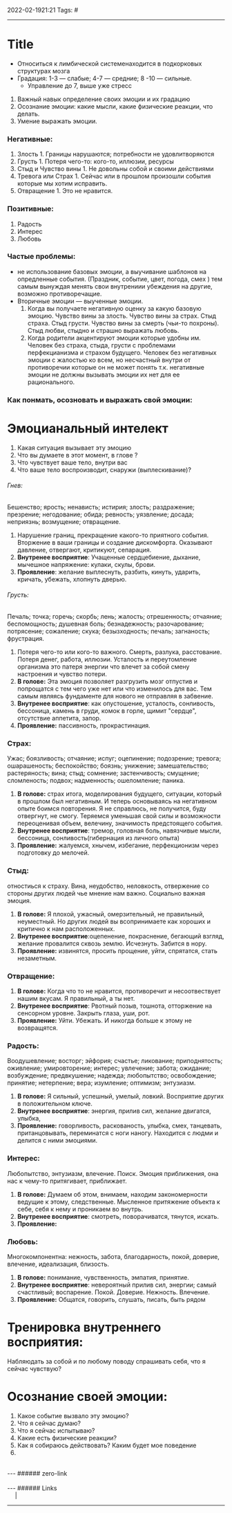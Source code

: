 2022-02-1921:21
Tags: #

---
# Title
- Относиться к лимбической системенаходится в подкорковых структурах мозга
- Градация: 1-3 — слабые; 4-7 — средние; 8 -10 —  сильные.
	- Управление до 7, выше уже стресс
1. Важный навык определение своих эмоции и их градацию
2. Осознание эмоции: какие мысли, какие физические реакции, что делать.
3. Умение выражать эмоции. 
### Негативные:
1.    Злость
	1. Границы нарушаются; потребности не удовлитворяются
2.    Грусть
	1. Потеря чего-то: кого-то, иллюзии, ресурсы
3.    Стыд и Чувство вины
	1. Не довольны собой и своими действиями
4.   Тревога или Страх
	1. Сейчас или в прошлом произошли события которые мы хотим исправить.
5.   Отвращение
	1. Это не нравится.
### Позитивные:
1.   Радость
2.   Интерес
3.   Любовь


### Частые проблемы: 
- не использование базовых эмоции, а выучивание шаблонов на опредленные события. (Праздник, событие, цвет, погода, смех ) тем самым вынуждая менять свои внутрениии убеждения на другие, возможно противоречащие. 
- Вторичные эмоции — выученные эмоции.
	1. Когда вы получаете негативную оценку за какую базовую эмоцию. Чувство вины за злость. Чувство вины за страх. Стыд страха. Стыд грусти. Чувство вины за смерть (чьи-то похроны). Стыд любви, стыдно и страшно выражать любовь. 
	2. Когда родители акцентируют эмоции которые удобны им. Человек без страха, стыда, грусти с проблемами перфекцианизма и страхом будущего. Человек без негативных эмоции с жалостью ко всем, но несчастный внутри от противоречии которые он не может понять т.к. негативные эмоции не должны вызывать эмоции их нет для ее рационального.   

### Как понмать, осозновать и выражать свой эмоции: 
# Эмоцианальный интелект
1.   Какая ситуация вызывает эту эмоцию
2.  Что вы думаете в этот момент, в глове ?
3.  Что чувствует ваше тело, внутри вас
4.  Что ваше тело воспроизводит, снаружи (выплескивание)?


###### Гнев:
Бешенство; ярость; ненависть; истирия; злость; раздражение; презрение; негодование; обида; ревность; уязвление; досада; неприязнь; возмущение; отвращение.
1. Нарушение границ, прекращение какого-то приятного события. Вторжение в ваши границы и создание дискомфорта. Оказывают давление, отвергают, критикуют, сепарация.
2. **Внутренее восприятие**: Учащенные сердцебиение, дыхание, мычешное напряжение: кулаки, скулы, брови.
3. **Проявление**: желание выплеснуть, разбить, кинуть, ударить, кричать, убежать, хлопнуть дверью.

###### Грусть:
Печаль; точка; горечь; скорбь; лень; жалость; отрешенность; отчаяние; беспомощность; душевная боль; безнадежность; разочарование; потрясение; сожаление; скука; безызходность; печаль; загнаность; фрустрация.
1.  Потеря чего-то или кого-то важного. Смерть, разлука, расстование. Потеря денег, работа, иллюзии. Усталость и переутомление организма это патеря энергии что влечет за собой смену настроения и чувство потери.
2. **В голове:** Эта эмоция позволяет разгрузить мозг отпустив и попрощатся с тем чего уже нет или что изменилось для вас. Тем самым являясь фундаменте для нового не отправляя в забвение. 
3. **Внутренее восприятие**: как опустошение, усталость, сонливость, бессоница, камень в груди, комок в горле, щимит "сердце", отсутствие аппетита, запор.
4. **Проявление:** пассивность, прокрастинация.    

### Страх:
Ужас; боязливость; отчаяние; испуг; оцепинение; подозрение; тревога; ошарашеность; беспокойство; боязнь; унижение; замешательство; растеряность; вина; стыд; сомнение; застенчивость; смущение; сломленость; подвох; надменность; ошеломление; паника.
1. **В голове:** страх итога, моделирования будущего, ситуации, который в прошлом был негативным. И теперь основываясь на негативном опыте боимся повторения. Я не справлюсь, не получится, буду отвергнут, не смогу. Теряемся уменьшая свой силы и возможности переоценивая объем, велечину, значимость предстоящего события. 
2.  **Внутренее восприятие**: тремор, головная боль, навязчивые мысли, бессоница, сонливость(гибернация из личного опыта)
3. **Проявление:** жалуемся, хнычем, избегание, перфекционизм через подготовку до мелочей.

### Стыд:
отностиься к страху. Вина, неудобство, неловкость, отвержение со стороны других людей чье мнение нам важно. Социально важная эмоция.
1. **В голове:** Я плохой, ужасный, омерзительный, не правильный, неуместный. Но других людей вы всопринимаете как хороших и критично к нам расположенных. 
2. **Внутренее восприятие**:оцепенение, покраснение, бегающий взгляд, желание провалится сквозь землю. Исчезнуть. Забится в нору.
3. **Проявление:** извинятся, просить прощение, уйти, спрятатся, стать незаметным. 

### Отвращение:
1. **В голове:** Когда что то не нравится, противоречит и несоотвествует нашим вкусам. Я правильный, а ты нет. 
2. **Внутренее восприятие**: Рвотный позыв, тошнота, отторжение на сенсорном уровне. Закрыть глаза, уши, рот. 
3. **Проявление:** Уйти. Убежать. И никогда больше к этому не возвращятся.

### Радость:
Воодушевление; восторг; эйфория; счастье; ликование; приподнятость; оживление; умировторение; интерес; увлечение; забота; ожидание; возбуждение; предвкушение; надежда; любопытство; освобождение; принятие; нетерпение; вера; изумление; оптимизм; энтузиазм.
1. **В голове:** Я сильный, успешный, умелый, ловкий. Восприятие других в положительном ключе.
2. **Внутренее восприятие**: энергия, прилив сил, желание двигатся, улыбка,  
3.  **Проявление:** говорливость, раскованость, улыбка, смех, танцевать,  пританцовывать, переминатся с ноги наногу. Находится с людми и делится с ними эмоциями. 

### Интерес:
Любопытство, энтузиазм, влечение. Поиск. Эмоция приближения, она нас к чему-то притягивает, приближает. 
1. **В голове:** Думаем об этом, внимаем, находим закономерности ведущие к этому, следственные. Мысленное притяжение объекта к себе, себя к нему и проникаем во внутрь.
2. **Внутренее восприятие**: смотреть, поворачиватся, тянутся, искать. 
3. **Проявление:**

### Любовь:
Многокомпонентна: нежность, забота, благодарность, покой, доверие, влечение, идеализация, близость.
1. **В голове:** понимание, чувственность, эмпатия, принятие. 
2. **Внутренее восприятие**: невероятный прилив сил, энергии; самый счастливый; воспарение. Покой. Доверие. Нежность. Влечение.
3.  **Проявление:** Общатся, говорить, слушать, писать, быть рядом

# Тренировка внутреннего восприятия:
Набляюдать за собой и по любому поводу спрашивать себя, что я сейчас чувствую?

# Осознание своей эмоции:
1. Какое событие вызвало эту эмоцию?
2. Что я сейчас думаю?
3. Что я сейчас испытываю?
4. Какие есть физические реакции?
5. Как я собираюсь действовать? Каким будет мое поведение
6.  

</br>
---
###### zero-link </br>

</br>
---
###### Links </br>
 &emsp; | &emsp; 


---